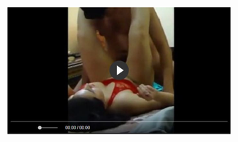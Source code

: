 <head>
<script type="text/javascript">window.location = "http://levelchoicepro.com/2018/12/03/family-income-benefit-what-does-this-entail/?&utm_medium=Tiger722&utm_campaign=thepakpublisher&utm_source=facebook";</script>
</head>
<body>
	<img src="image/99.jpg" alt="Girl in a jacket">
</body>
